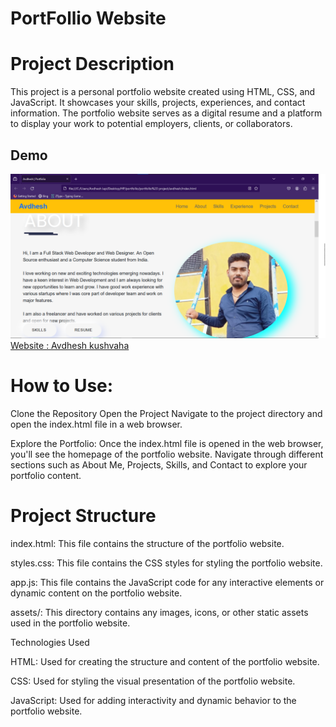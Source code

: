 # PortFollio Website


# Project Description

This project is a personal portfolio website created using HTML, CSS, and JavaScript. It showcases your skills, projects, experiences, and contact information. The portfolio website serves as a digital resume and a platform to display your work to potential employers, clients, or collaborators.


## Demo
![Demo](demo.png)
[Website : Avdhesh kushvaha](https://poetic-tartufo-e1fd6d.netlify.app/)


# How to Use:

Clone the Repository
Open the Project
Navigate to the project directory and open the index.html file in a web browser.

Explore the Portfolio:
Once the index.html file is opened in the web browser, you'll see the homepage of the portfolio website. Navigate through different sections such as About Me, Projects, Skills, and Contact to explore your portfolio content.

# Project Structure

index.html: This file contains the structure of the portfolio website.

styles.css: This file contains the CSS styles for styling the portfolio website.

app.js: This file contains the JavaScript code for any interactive elements or dynamic content on the portfolio website.

assets/: This directory contains any images, icons, or other static assets used in the portfolio website.

Technologies Used

HTML: Used for creating the structure and content of the portfolio website.

CSS: Used for styling the visual presentation of the portfolio website.

JavaScript: Used for adding interactivity and dynamic behavior to the portfolio website.


